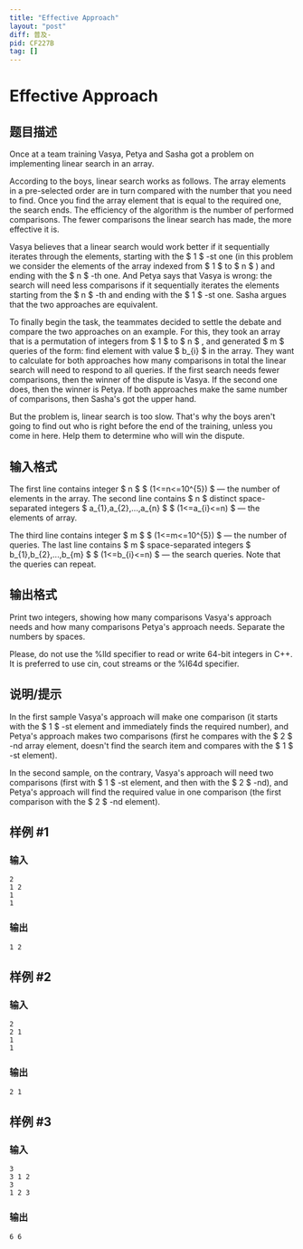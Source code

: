 ```yaml
---
title: "Effective Approach"
layout: "post"
diff: 普及-
pid: CF227B
tag: []
---
```


# Effective Approach

## 题目描述

Once at a team training Vasya, Petya and Sasha got a problem on implementing linear search in an array.

According to the boys, linear search works as follows. The array elements in a pre-selected order are in turn compared with the number that you need to find. Once you find the array element that is equal to the required one, the search ends. The efficiency of the algorithm is the number of performed comparisons. The fewer comparisons the linear search has made, the more effective it is.

Vasya believes that a linear search would work better if it sequentially iterates through the elements, starting with the $ 1 $ -st one (in this problem we consider the elements of the array indexed from $ 1 $ to $ n $ ) and ending with the $ n $ -th one. And Petya says that Vasya is wrong: the search will need less comparisons if it sequentially iterates the elements starting from the $ n $ -th and ending with the $ 1 $ -st one. Sasha argues that the two approaches are equivalent.

To finally begin the task, the teammates decided to settle the debate and compare the two approaches on an example. For this, they took an array that is a permutation of integers from $ 1 $ to $ n $ , and generated $ m $ queries of the form: find element with value $ b_{i} $ in the array. They want to calculate for both approaches how many comparisons in total the linear search will need to respond to all queries. If the first search needs fewer comparisons, then the winner of the dispute is Vasya. If the second one does, then the winner is Petya. If both approaches make the same number of comparisons, then Sasha's got the upper hand.

But the problem is, linear search is too slow. That's why the boys aren't going to find out who is right before the end of the training, unless you come in here. Help them to determine who will win the dispute.

## 输入格式

The first line contains integer $ n $ $ (1<=n<=10^{5}) $ — the number of elements in the array. The second line contains $ n $ distinct space-separated integers $ a_{1},a_{2},...,a_{n} $ $ (1<=a_{i}<=n) $ — the elements of array.

The third line contains integer $ m $ $ (1<=m<=10^{5}) $ — the number of queries. The last line contains $ m $ space-separated integers $ b_{1},b_{2},...,b_{m} $ $ (1<=b_{i}<=n) $ — the search queries. Note that the queries can repeat.

## 输出格式

Print two integers, showing how many comparisons Vasya's approach needs and how many comparisons Petya's approach needs. Separate the numbers by spaces.

Please, do not use the %lld specifier to read or write 64-bit integers in С++. It is preferred to use cin, cout streams or the %I64d specifier.

## 说明/提示

In the first sample Vasya's approach will make one comparison (it starts with the $ 1 $ -st element and immediately finds the required number), and Petya's approach makes two comparisons (first he compares with the $ 2 $ -nd array element, doesn't find the search item and compares with the $ 1 $ -st element).

In the second sample, on the contrary, Vasya's approach will need two comparisons (first with $ 1 $ -st element, and then with the $ 2 $ -nd), and Petya's approach will find the required value in one comparison (the first comparison with the $ 2 $ -nd element).

## 样例 #1

### 输入

```
2
1 2
1
1

```

### 输出

```
1 2

```

## 样例 #2

### 输入

```
2
2 1
1
1

```

### 输出

```
2 1

```

## 样例 #3

### 输入

```
3
3 1 2
3
1 2 3

```

### 输出

```
6 6

```

